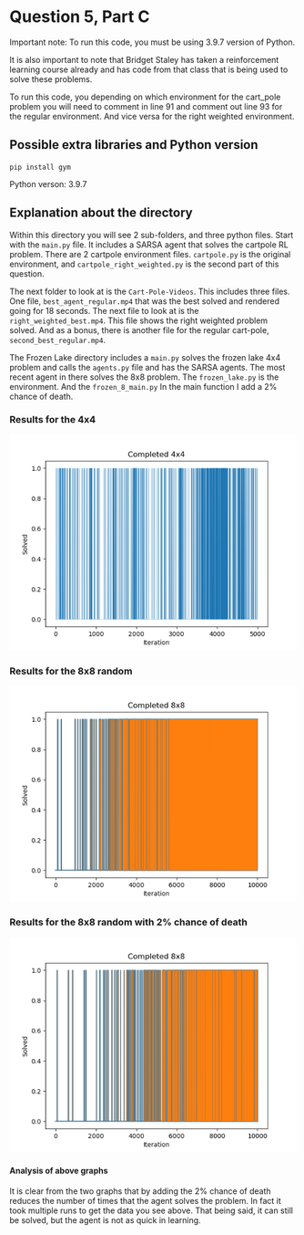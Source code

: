 # Question 5, Part C

Important note: To run this code, you must be using 3.9.7 version of Python.

It is also important to note that Bridget Staley has taken a reinforcement learning course already and has code from that class that is being used to solve these problems.

To run this code, you depending on which environment for the cart_pole problem you will need to comment in line 91 and comment out line 93 for the regular environment. And vice versa for the right weighted environment.

## Possible extra libraries and Python version

```
pip install gym
```

Python verson: 3.9.7

## Explanation about the directory

Within this directory you will see 2 sub-folders, and three python files. Start with the ```main.py``` file. It includes a SARSA agent that solves the cartpole RL problem. There are 2 cartpole environment files. ```cartpole.py``` is the original environment, and ```cartpole_right_weighted.py``` is the second part of this question.

The next folder to look at is the ```Cart-Pole-Videos```. This includes three files. One file, ```best_agent_regular.mp4``` that was the best solved and rendered going for 18 seconds. The next file to look at is the ```right_weighted_best.mp4```. This file shows the right weighted problem solved. And as a bonus, there is another file for the regular cart-pole, ```second_best_regular.mp4```.

The Frozen Lake directory includes a ```main.py``` solves the frozen lake 4x4 problem and calls the ```agents.py``` file and has the SARSA agents. The most recent agent in there solves the 8x8 problem. The ```frozen_lake.py``` is the environment. And the ```frozen_8_main.py``` In the main function I add a 2% chance of death.

### Results for the 4x4

![4 x 4](./FrozenLake/images/Solved_5000.png)

### Results for the 8x8 random

![8 x 8](FrozenLake/images/8x8_completed_random_10000.png)

### Results for the 8x8 random with 2% chance of death

![8 x 8](FrozenLake/images/8x8_completed_random_10000_2_percent.png)

#### Analysis of above graphs

It is clear from the two graphs that by adding the 2% chance of death reduces the number of times that the agent solves the problem. In fact it took multiple runs to get the data you see above. That being said, it can still be solved, but the agent is not as quick in learning.